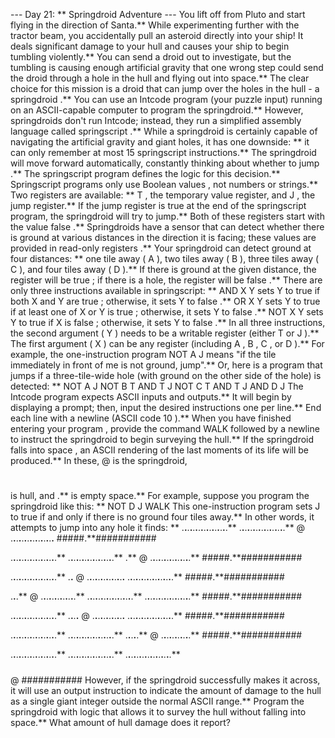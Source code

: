 --- Day 21: ** Springdroid Adventure ---
You lift off from Pluto and start flying in the direction of Santa.**
While experimenting further with the tractor beam, you accidentally pull an asteroid directly into your ship!  It deals significant damage to your hull and causes your ship to begin tumbling violently.**
You can send a droid out to investigate, but the tumbling is causing enough
artificial gravity
that one wrong step could send the droid through a hole in the hull and flying out into space.**
The clear choice for this mission is a
droid
that can
jump
over the holes in the hull - a
springdroid
.**
You can use an
Intcode
program (your puzzle input) running on an
ASCII-capable
computer to
program
the springdroid.** However, springdroids don't run Intcode; instead, they run a simplified assembly language called
springscript
.**
While a springdroid is certainly capable of navigating the artificial gravity and giant holes, it has one downside: ** it can only remember at most
15
springscript instructions.**
The springdroid will move forward automatically, constantly thinking about
whether to jump
.**  The springscript program defines the logic for this decision.**
Springscript programs only use
Boolean values
, not numbers or strings.**  Two registers are available: **
T
, the
temporary value
register, and
J
, the
jump
register.**  If the jump register is
true
at the end of the springscript program, the springdroid will try to jump.** Both of these registers start with the value
false
.**
Springdroids have a sensor that can detect
whether there is ground
at various distances in the direction it is facing; these values are provided in
read-only registers
.**  Your springdroid can detect ground at four distances: ** one tile away (
A
), two tiles away (
B
), three tiles away (
C
), and four tiles away (
D
).** If there is ground at the given distance, the register will be
true
; if there is a hole, the register will be
false
.**
There are only
three instructions
available in springscript: **
AND X Y
sets
Y
to
true
if both
X
and
Y
are
true
; otherwise, it sets
Y
to
false
.**
OR X Y
sets
Y
to
true
if at least one of
X
or
Y
is
true
; otherwise, it sets
Y
to
false
.**
NOT X Y
sets
Y
to
true
if
X
is
false
; otherwise, it sets
Y
to
false
.**
In all three instructions, the second argument (
Y
) needs to be a
writable register
(either
T
or
J
).** The first argument (
X
) can be
any register
(including
A
,
B
,
C
, or
D
).**
For example, the one-instruction program
NOT A J
means "if the tile immediately in front of me is not ground, jump".**
Or, here is a program that jumps if a three-tile-wide hole (with ground on the other side of the hole) is detected: **
NOT A J
NOT B T
AND T J
NOT C T
AND T J
AND D J
The Intcode program expects ASCII inputs and outputs.**  It will begin by displaying a prompt; then, input the desired instructions one per line.** End each line with a newline (ASCII code
10
).**
When you have finished entering your program
, provide the command
WALK
followed by a newline to instruct the springdroid to begin surveying the hull.**
If the springdroid
falls into space
, an ASCII rendering of the last moments of its life will be produced.**  In these,
@
is the springdroid,
#
is hull, and
.**
is empty space.**  For example, suppose you program the springdroid like this: **
NOT D J
WALK
This one-instruction program sets
J
to
true
if and only if there is no ground four tiles away.**  In other words, it attempts to jump into any hole it finds: **
.**.**.**.**.**.**.**.**.**.**.**.**.**.**.**.**.**
.**.**.**.**.**.**.**.**.**.**.**.**.**.**.**.**.**
@
.**.**.**.**.**.**.**.**.**.**.**.**.**.**.**.**
#####.**###########

.**.**.**.**.**.**.**.**.**.**.**.**.**.**.**.**.**
.**.**.**.**.**.**.**.**.**.**.**.**.**.**.**.**.**
.**
@
.**.**.**.**.**.**.**.**.**.**.**.**.**.**.**
#####.**###########

.**.**.**.**.**.**.**.**.**.**.**.**.**.**.**.**.**
.**.**
@
.**.**.**.**.**.**.**.**.**.**.**.**.**.**
.**.**.**.**.**.**.**.**.**.**.**.**.**.**.**.**.**
#####.**###########

.**.**.**
@
.**.**.**.**.**.**.**.**.**.**.**.**.**
.**.**.**.**.**.**.**.**.**.**.**.**.**.**.**.**.**
.**.**.**.**.**.**.**.**.**.**.**.**.**.**.**.**.**
#####.**###########

.**.**.**.**.**.**.**.**.**.**.**.**.**.**.**.**.**
.**.**.**.**
@
.**.**.**.**.**.**.**.**.**.**.**.**
.**.**.**.**.**.**.**.**.**.**.**.**.**.**.**.**.**
#####.**###########

.**.**.**.**.**.**.**.**.**.**.**.**.**.**.**.**.**
.**.**.**.**.**.**.**.**.**.**.**.**.**.**.**.**.**
.**.**.**.**.**
@
.**.**.**.**.**.**.**.**.**.**.**
#####.**###########

.**.**.**.**.**.**.**.**.**.**.**.**.**.**.**.**.**
.**.**.**.**.**.**.**.**.**.**.**.**.**.**.**.**.**
.**.**.**.**.**.**.**.**.**.**.**.**.**.**.**.**.**
#####
@
###########
However, if the springdroid successfully makes it across, it will use an output instruction to indicate the
amount of damage to the hull
as a single giant integer outside the normal ASCII range.**
Program the springdroid with logic that allows it to survey the hull without falling into space.**
What amount of hull damage does it report?
